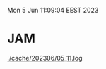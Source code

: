 Mon  5 Jun 11:09:04 EEST 2023
# JAM
<a href='./cache/202306/05_11.log'>./cache/202306/05_11.log</a>
